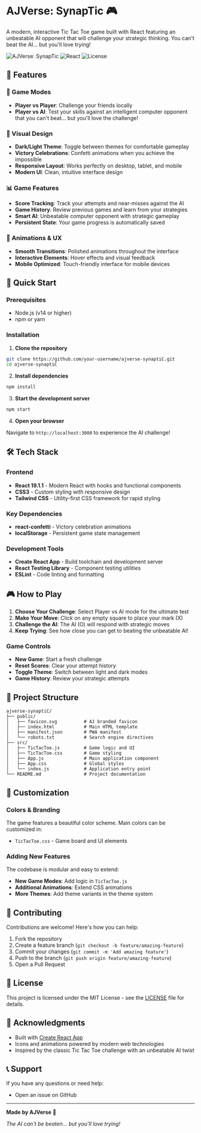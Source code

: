 # AJVerse: SynapTic 🎮

A modern, interactive Tic Tac Toe game built with React featuring an unbeatable AI opponent that will challenge your strategic thinking. You can't beat the AI… but you'll love trying!

![AJVerse: SynapTic](https://img.shields.io/badge/AJVerse-SynapTic-blue) ![React](https://img.shields.io/badge/React-19.1.1-blue) ![License](https://img.shields.io/badge/License-MIT-green)

## 🌟 Features

### 🎯 Game Modes
- **Player vs Player**: Challenge your friends locally
- **Player vs AI**: Test your skills against an intelligent computer opponent that you can't beat... but you'll love the challenge!

### 🎨 Visual Design
- **Dark/Light Theme**: Toggle between themes for comfortable gameplay
- **Victory Celebrations**: Confetti animations when you achieve the impossible
- **Responsive Layout**: Works perfectly on desktop, tablet, and mobile
- **Modern UI**: Clean, intuitive interface design

### 📊 Game Features
- **Score Tracking**: Track your attempts and near-misses against the AI
- **Game History**: Review previous games and learn from your strategies
- **Smart AI**: Unbeatable computer opponent with strategic gameplay
- **Persistent State**: Your game progress is automatically saved

### 🎪 Animations & UX
- **Smooth Transitions**: Polished animations throughout the interface
- **Interactive Elements**: Hover effects and visual feedback
- **Mobile Optimized**: Touch-friendly interface for mobile devices

## 🚀 Quick Start

### Prerequisites
- Node.js (v14 or higher)
- npm or yarn

### Installation

1. **Clone the repository**
```bash
git clone https://github.com/your-username/ajverse-synaptiC.git
cd ajverse-synaptiC
```

2. **Install dependencies**
```bash
npm install
```

3. **Start the development server**
```bash
npm start
```

4. **Open your browser**

Navigate to `http://localhost:3000` to experience the AI challenge!

## 🛠️ Tech Stack

### Frontend
- **React 19.1.1** - Modern React with hooks and functional components
- **CSS3** - Custom styling with responsive design
- **Tailwind CSS** - Utility-first CSS framework for rapid styling

### Key Dependencies
- **react-confetti** - Victory celebration animations
- **localStorage** - Persistent game state management

### Development Tools
- **Create React App** - Build toolchain and development server
- **React Testing Library** - Component testing utilities
- **ESLint** - Code linting and formatting

## 🎮 How to Play

1. **Choose Your Challenge**: Select Player vs AI mode for the ultimate test
2. **Make Your Move**: Click on any empty square to place your mark (X)
3. **Challenge the AI**: The AI (O) will respond with strategic moves
4. **Keep Trying**: See how close you can get to beating the unbeatable AI!

### Game Controls
- **New Game**: Start a fresh challenge
- **Reset Scores**: Clear your attempt history
- **Toggle Theme**: Switch between light and dark modes
- **Game History**: Review your strategic attempts

## 📁 Project Structure

```
ajverse-synaptiC/
├── public/
│   ├── favicon.svg          # AJ branded favicon
│   ├── index.html           # Main HTML template
│   ├── manifest.json        # PWA manifest
│   └── robots.txt           # Search engine directives
├── src/
│   ├── TicTacToe.js         # Game logic and UI
│   ├── TicTacToe.css        # Game styling
│   ├── App.js               # Main application component
│   ├── App.css              # Global styles
│   └── index.js             # Application entry point
└── README.md                # Project documentation
```

## 🎨 Customization

### Colors & Branding
The game features a beautiful color scheme. Main colors can be customized in:
- `TicTacToe.css` - Game board and UI elements

### Adding New Features
The codebase is modular and easy to extend:
- **New Game Modes**: Add logic in `TicTacToe.js`
- **Additional Animations**: Extend CSS animations
- **More Themes**: Add theme variants in the theme system

## 🤝 Contributing

Contributions are welcome! Here's how you can help:

1. Fork the repository
2. Create a feature branch (`git checkout -b feature/amazing-feature`)
3. Commit your changes (`git commit -m 'Add amazing feature'`)
4. Push to the branch (`git push origin feature/amazing-feature`)
5. Open a Pull Request

## 📝 License

This project is licensed under the MIT License - see the [LICENSE](LICENSE) file for details.

## 🙏 Acknowledgments

- Built with [Create React App](https://create-react-app.dev/)
- Icons and animations powered by modern web technologies
- Inspired by the classic Tic Tac Toe challenge with an unbeatable AI twist

## 📞 Support

If you have any questions or need help:
- Open an issue on GitHub

---

**Made by AJVerse** 🚀

*The AI can't be beaten... but you'll love trying!*
